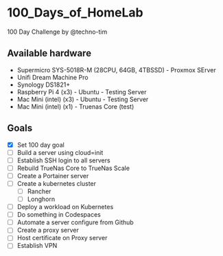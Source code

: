 # 100_Days_of_HomeLab
100 Day Challenge by @techno-tim


## Available hardware

- Supermicro SYS-5018R-M (28CPU, 64GB, 4TBSSD)  -  Proxmox SErver
- Unifi Dream Machine Pro
- Synology DS1821+
- Raspberry Pi 4 (x3) - Ubuntu - Testing Server
- Mac Mini (intel) (x3) - Ubuntu -  Testing Server
- Mac Mini (intel) (x1) - Truenas Core (test)

## Goals

- [x] Set 100 day goal
- [ ] Build a server using cloud=init
- [ ] Establish SSH login to all servers
- [ ] Rebuild TrueNas Core to TrueNas Scale
- [ ] Create a Portainer server
- [ ] Create a kubernetes cluster
  - [ ] Rancher
  - [ ] Longhorn
- [ ] Deploy a workload on Kubernetes
- [ ] Do something in Codespaces
- [ ] Automate a server configure from Github
- [ ] Create a proxy server
- [ ] Host certificate on Proxy server
- [ ] Establish VPN
